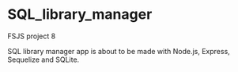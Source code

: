 # SQL_library_manager
 FSJS project 8

SQL library manager app is about to be made with Node.js, Express, Sequelize and SQLite.
